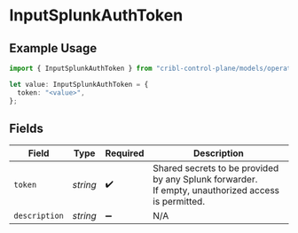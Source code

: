 # InputSplunkAuthToken

## Example Usage

```typescript
import { InputSplunkAuthToken } from "cribl-control-plane/models/operations";

let value: InputSplunkAuthToken = {
  token: "<value>",
};
```

## Fields

| Field                                                                                              | Type                                                                                               | Required                                                                                           | Description                                                                                        |
| -------------------------------------------------------------------------------------------------- | -------------------------------------------------------------------------------------------------- | -------------------------------------------------------------------------------------------------- | -------------------------------------------------------------------------------------------------- |
| `token`                                                                                            | *string*                                                                                           | :heavy_check_mark:                                                                                 | Shared secrets to be provided by any Splunk forwarder. If empty, unauthorized access is permitted. |
| `description`                                                                                      | *string*                                                                                           | :heavy_minus_sign:                                                                                 | N/A                                                                                                |